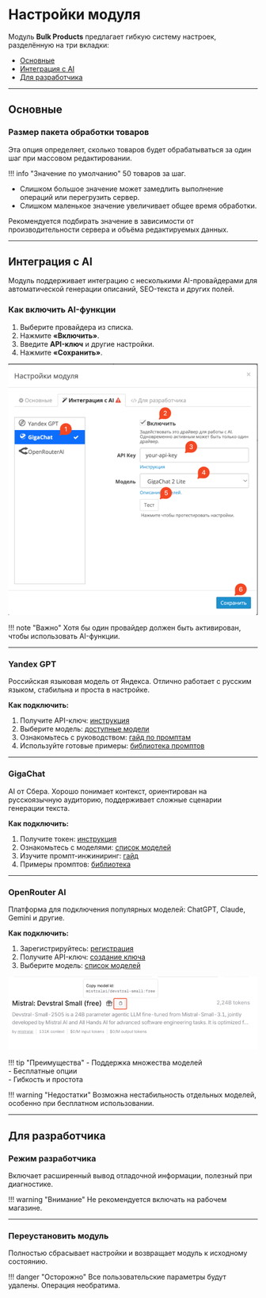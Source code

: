 # Настройки модуля

Модуль **Bulk Products** предлагает гибкую систему настроек, разделённую на три вкладки:

- [Основные](#основные)
- [Интеграция с AI](#интеграция-с-ai)
- [Для разработчика](#для-разработчика)

---

## Основные

### Размер пакета обработки товаров

Эта опция определяет, сколько товаров будет обрабатываться за один шаг при массовом редактировании.

!!! info "Значение по умолчанию"
    50 товаров за шаг.

- Слишком большое значение может замедлить выполнение операций или перегрузить сервер.
- Слишком маленькое значение увеличивает общее время обработки.

Рекомендуется подбирать значение в зависимости от производительности сервера и объёма редактируемых данных.

---

## Интеграция с AI

Модуль поддерживает интеграцию с несколькими AI-провайдерами для автоматической генерации описаний, SEO-текста и других полей.

### Как включить AI-функции

1. Выберите провайдера из списка.
2. Нажмите **«Включить»**.
3. Введите **API-ключ** и другие настройки.
4. Нажмите **«Сохранить»**.

![Включение AI-функций](img/ai-setup-example.png)

!!! note "Важно"
    Хотя бы один провайдер должен быть активирован, чтобы использовать AI-функции.

---

### Yandex GPT

Российская языковая модель от Яндекса. Отлично работает с русским языком, стабильна и проста в настройке.

**Как подключить:**

1. Получите API-ключ: [инструкция](https://yandex.cloud/ru/docs/iam/concepts/authorization/api-key)
2. Выберите модель: [доступные модели](https://yandex.cloud/ru/docs/foundation-models/concepts/yandexgpt/models#generation)
3. Ознакомьтесь с руководством: [гайд по промптам](https://yandex.cloud/ru/docs/foundation-models/gpt-prompting-guide/about)
4. Используйте готовые примеры: [библиотека промптов](https://yandex.cloud/ru/docs/foundation-models/prompts/yandexgpt/)

---

### GigaChat

AI от Сбера. Хорошо понимает контекст, ориентирован на русскоязычную аудиторию, поддерживает сложные сценарии генерации текста.

**Как подключить:**

1. Получите токен: [инструкция](https://developers.sber.ru/docs/ru/gigachat/individuals-quickstart#shag-2-poluchenie-tokena-dostupa)
2. Ознакомьтесь с моделями: [список моделей](https://developers.sber.ru/docs/ru/gigachat/models)
3. Изучите промпт-инжиниринг: [гайд](https://developers.sber.ru/docs/ru/gigachat/prompts-hub/prompt-engineering)
4. Примеры промптов: [библиотека](https://developers.sber.ru/docs/ru/gigachat/prompts-hub/overview)

---

### OpenRouter AI

Платформа для подключения популярных моделей: ChatGPT, Claude, Gemini и другие.

**Как подключить:**

1. Зарегистрируйтесь: [регистрация](https://openrouter.ai/sign-up)
2. Получите API-ключ: [создание ключа](https://openrouter.ai/settings/keys)
3. Выберите модель: [список моделей](https://openrouter.ai/models?order=pricing-low-to-high)

![Копирование model ID](img/openrouter-ai-copy-model-id.png)

!!! tip "Преимущества"
    - Поддержка множества моделей  
    - Бесплатные опции  
    - Гибкость и простота

!!! warning "Недостатки"
    Возможна нестабильность отдельных моделей, особенно при бесплатном использовании.

---

## Для разработчика

### Режим разработчика

Включает расширенный вывод отладочной информации, полезный при диагностике.

!!! warning "Внимание"
    Не рекомендуется включать на рабочем магазине.

---

### Переустановить модуль

Полностью сбрасывает настройки и возвращает модуль к исходному состоянию.

!!! danger "Осторожно"
    Все пользовательские параметры будут удалены. Операция необратима.
